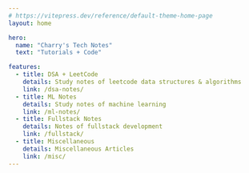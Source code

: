```yaml
---
# https://vitepress.dev/reference/default-theme-home-page
layout: home

hero:
  name: "Charry's Tech Notes"
  text: "Tutorials + Code"

features:
  - title: DSA + LeetCode
    details: Study notes of leetcode data structures & algorithms
    link: /dsa-notes/
  - title: ML Notes
    details: Study notes of machine learning
    link: /ml-notes/
  - title: Fullstack Notes
    details: Notes of fullstack development
    link: /fullstack/
  - title: Miscellaneous
    details: Miscellaneous Articles
    link: /misc/
---
```


